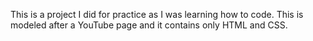 This is a project I did for practice as I was learning how to code. This is modeled after a YouTube page and it contains only HTML and CSS.
